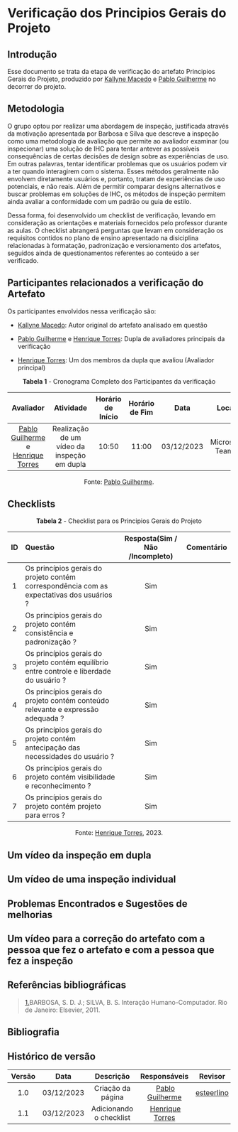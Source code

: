 # **Verificação dos Principios Gerais do Projeto**

## Introdução

Esse documento se trata da etapa de verificação do artefato Principios Gerais do Projeto, produzido por [Kallyne Macedo](https://github.com/kalipassos) e [Pablo Guilherme](https://github.com/PabloGJBS) no decorrer do projeto.

## Metodologia

O grupo optou por realizar uma abordagem de inspeção, justificada através da motivação apresentada por Barbosa e Silva que descreve a inspeção como uma metodologia de avaliação que permite ao avaliador examinar (ou inspecionar) uma solução de IHC para tentar antever as possíveis consequências de certas decisões de design sobre as experiências de uso. Em outras palavras, tentar identificar problemas que os usuários podem vir a ter quando interagirem com o sistema. Esses métodos geralmente não envolvem diretamente usuários e, portanto, tratam de experiências de uso potenciais, e não reais. Além de permitir comparar designs alternativos e buscar problemas em soluções de IHC, os métodos de inspeção permitem ainda avaliar a conformidade com um padrão ou guia de estilo.

Dessa forma, foi desenvolvido um checklist de verificação, levando em consideração as orientações e materiais fornecidos pelo professor durante as aulas. O checklist abrangerá perguntas que levam em consideração os requisitos contidos no plano de ensino apresentado na disiciplina relacionadas à formatação, padronização e versionamento dos artefatos, seguidos ainda de questionamentos referentes ao conteúdo a ser verificado.

## Participantes relacionados a verificação do Artefato

Os participantes envolvidos nessa verificação são:

- [Kallyne Macedo](https://github.com/kalipassos): Autor original do artefato analisado em questão

- [Pablo Guilherme](https://github.com/PabloGJBS) e [Henrique Torres](https://github.com/henriqtorresl): Dupla de avaliadores principais da verificação

- [Henrique Torres](https://github.com/henriqtorresl): Um dos membros da dupla que avaliou (Avaliador principal)

<center>

**Tabela 1** - Cronograma Completo dos Participantes da verificação

|                            Avaliador                            |                  Atividade                  | Horário de Início | Horário de Fim |    Data    |      Local      |
| :-------------------------------------------------------------: | :-----------------------------------------: | :---------------: | :------------: | :--------: | :-------------: |
| [Pablo Guilherme](https://github.com/PabloGJBS) e [Henrique Torres](https://github.com/henriqtorresl) | Realização de um vídeo da inspeção em dupla |       10:50       |     11:00      | 03/12/2023 | Microsoft Teams |

Fonte: [Pablo Guilherme](https://github.com/PabloGJBS).

</center>

## Checklists

<center>

**Tabela 2** - Checklist para os Principios Gerais do Projeto

| ID | Questão                                                               | Resposta(Sim / Não /Incompleto)  |                                   Comentário                |
| :-: | :--------------------------------------------------------------------- | :--------: | :-----------------------------------------------------------------------------: |
| 1 | Os princípios gerais do projeto contém correspondência com as expectativas dos usuários ? |    Sim    |                                                                    |
| 2 | Os princípios gerais do projeto contém consistência e padronização ? |    Sim    |                                                                                         |
| 3 | Os princípios gerais do projeto contém equilíbrio entre controle e liberdade do usuário ? |    Sim    |                                                                    |
| 4 | Os princípios gerais do projeto contém conteúdo relevante e expressão adequada ? |    Sim    |                                                                             |
| 5 | Os princípios gerais do projeto contém antecipação das necessidades do usuário ? |    Sim    |                                                                             |
| 6 | Os princípios gerais do projeto contém visibilidade e reconhecimento ? |   Sim     |                                                                                       |
| 7 | Os princípios gerais do projeto contém projeto para erros ? |    Sim    |                                                                                                  |


Fonte: [Henrique Torres](https://github.com/henriqtorresl), 2023.

</center>

## Um vídeo da inspeção em dupla

## Um vídeo de uma inspeção individual

## Problemas Encontrados e Sugestões de melhorias

## Um vídeo para a correção do artefato com a pessoa que fez o artefato e com a pessoa que fez a inspeção

## Referências bibliográficas

> <a id="REF1" href="#anchor_1">1.</a>BARBOSA, S. D. J.; SILVA, B. S. Interação Humano-Computador. Rio de Janeiro: Elsevier, 2011.<br>

## Bibliografia

## Histórico de versão

| Versão |    Data    |                 Descrição                  |                   Responsáveis                    |                   Revisor                   |
| :----: | :--------: | :----------------------------------------: | :-----------------------------------------------: | :-----------------------------------------: |
|  1.0   | 03/12/2023 | Criação da página |  [Pablo Guilherme](https://github.com/PabloJBS) | [esteerlino](https://github.com/esteerlino) |
|  1.1   | 03/12/2023 | Adicionando o checklist |  [Henrique Torres](https://github.com/henriqtorresl) |  |